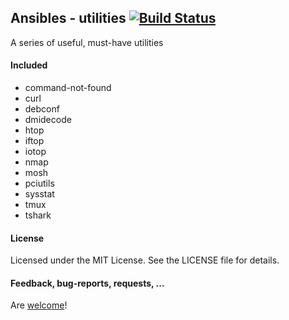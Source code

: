 ## Ansibles - utilities [![Build Status](https://travis-ci.org/Ansibles/utilities.png)](https://travis-ci.org/Ansibles/utilities)

A series of useful, must-have utilities

#### Included
- command-not-found
- curl
- debconf
- dmidecode
- htop
- iftop
- iotop
- nmap
- mosh
- pciutils
- sysstat
- tmux
- tshark

#### License

Licensed under the MIT License. See the LICENSE file for details.

#### Feedback, bug-reports, requests, ...

Are [welcome](https://github.com/ansibles/utilities/issues)!
